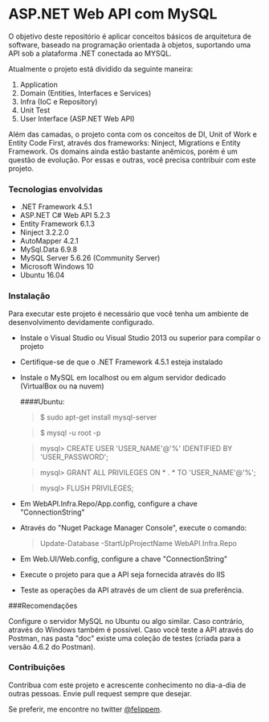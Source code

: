 # ASP.NET Web API com MySQL

O objetivo deste repositório é aplicar conceitos básicos de arquitetura de software, baseado na programação orientada à objetos, suportando uma API sob a plataforma .NET conectada ao MYSQL.

Atualmente o projeto está dividido da seguinte maneira:

1. Application
2. Domain (Entities, Interfaces e Services)
3. Infra (IoC e Repository)
4. Unit Test
5. User Interface (ASP.NET Web API)

Além das camadas, o projeto conta com os conceitos de DI, Unit of Work e Entity Code First, através dos frameworks: Ninject, Migrations e Entity Framework.
Os domains ainda estão bastante anêmicos, porém é um questão de evolução. Por essas e outras, você precisa contribuir com este projeto.

### Tecnologias envolvidas

* .NET Framework 4.5.1
* ASP.NET C# Web API 5.2.3
* Entity Framework 6.1.3
* Ninject 3.2.2.0
* AutoMapper 4.2.1
* MySql.Data 6.9.8
* MySQL Server 5.6.26 (Community Server)
* Microsoft Windows 10
* Ubuntu 16.04

### Instalação

Para executar este projeto é necessário que você tenha um ambiente de desenvolvimento devidamente configurado.

* Instale o Visual Studio ou Visual Studio 2013 ou superior para compilar o projeto
* Certifique-se de que o .NET Framework 4.5.1 esteja instalado
* Instale o MySQL em localhost ou em algum servidor dedicado (VirtualBox ou na nuvem)
  
  ####Ubuntu: 
  > $ sudo apt-get install mysql-server

  > $ mysql -u root -p
  
  > mysql> CREATE USER 'USER_NAME'@'%' IDENTIFIED BY 'USER_PASSWORD';
  
  > mysql> GRANT ALL PRIVILEGES ON * . * TO 'USER_NAME'@'%';
  
  > mysql> FLUSH PRIVILEGES;

* Em WebAPI.Infra.Repo/App.config, configure a chave "ConnectionString"
* Através do "Nuget Package Manager Console", execute o comando:
  
  > Update-Database -StartUpProjectName WebAPI.Infra.Repo

* Em Web.UI/Web.config, configure a chave "ConnectionString"
* Execute o projeto para que a API seja fornecida através do IIS
* Teste as operações da API através de um client de sua preferência.

###Recomendações

Configure o servidor MySQL no Ubuntu ou algo similar. Caso contrário, através do Windows também é possível.
Caso você teste a API através do Postman, nas pasta "doc" existe uma coleção de testes (criada para a versão 4.6.2 do Postman). 

### Contribuições

Contribua com este projeto e acrescente conhecimento no dia-a-dia de outras pessoas. Envie pull request sempre que desejar.

Se preferir, me encontre no twitter <a href="//twitter.com/felippem" target="_blank">@felippem</a>.
